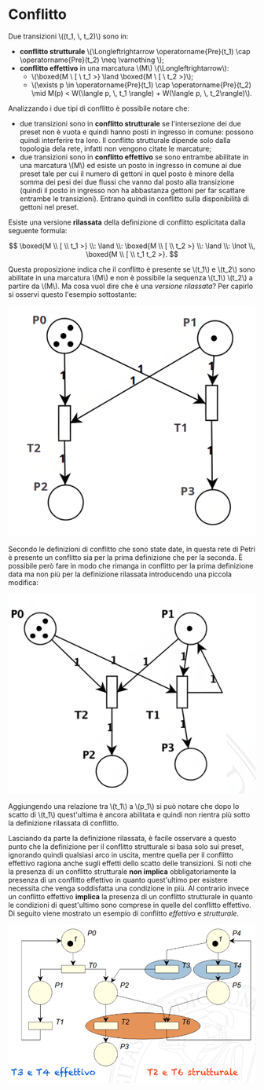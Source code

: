 # Conflitto

Due transizioni \\((t_1, \\, t_2)\\) sono in:
- __conflitto strutturale__ \\(\Longleftrightarrow \operatorname{Pre}(t_1) \cap \operatorname{Pre}(t_2) \neq \varnothing \\);
- __conflitto effettivo__ in una marcatura \\(M\\) \\(\Longleftrightarrow\\):
    - \\(\boxed{M \\ [ \\ t_1 >} \land \boxed{M \\ [ \\ t_2 >}\\);
    - \\(\exists p \in \operatorname{Pre}(t_1) \cap \operatorname{Pre}(t_2) \mid M(p) < W(\langle p, \\, t_1 \rangle) + W(\langle  p, \\, t_2\rangle)\\).

Analizzando i due tipi di conflitto è possibile notare che:
- due transizioni sono in __conflitto strutturale__ se l'intersezione dei due preset non è vuota e quindi hanno posti in ingresso in comune: possono quindi interferire tra loro.
Il conflitto strutturale dipende solo dalla topologia dela rete, infatti non vengono citate le marcature;
- due transizioni sono in __conflitto effettivo__ se sono entrambe abilitate in una marcatura \\(M\\) ed esiste un posto in ingresso in comune ai due preset tale per cui il numero di gettoni in quel posto è minore della somma dei pesi dei due flussi che vanno dal posto alla transizione (quindi il posto in ingresso non ha abbastanza gettoni per far scattare entrambe le transizioni).
Entrano quindi in conflitto sulla disponibilità di gettoni nel preset.

Esiste una versione __rilassata__ della definizione di conflitto esplicitata dalla seguente formula:

$$
\boxed{M \\ [ \\ t_1 >} \\: \land \\: \boxed{M \\ [ \\ t_2 >} \\: \land \\: \lnot \\, \boxed{M \\ [ \\ t_1 t_2 >}.
$$

Questa proposizione indica che il conflitto è presente se \\(t_1\\) e \\(t_2\\) sono abilitate in una marcatura \\(M\\) e non è possibile la sequenza \\(t_1\\) \\(t_2\\) a partire da \\(M\\).
Ma cosa vuol dire che è una _versione rilassata_? 
Per capirlo si osservi questo l'esempio sottostante:

![Esempio conflitto](/assets/14_esempio-conflitto1.png)

Secondo le definizioni di conflitto che sono state date, in questa rete di Petri è presente un conflitto sia per la prima definizione che per la seconda.
È possibile però fare in modo che rimanga in conflitto per la prima definizione data ma non più per la definizione rilassata introducendo una piccola modifica:

![Esempio conflitto differenza](/assets/14_esempio-conflitto1-differenza.png)

Aggiungendo una relazione tra \\(t_1\\) a \\(p_1\\) si può notare che dopo lo scatto di \\(t_1\\) quest'ultima è ancora abilitata e quindi non rientra più sotto la definizione rilassata di conflitto.

Lasciando da parte la definizione rilassata, è facile osservare a questo punto che la definizione per il conflitto strutturale si basa solo sui preset, ignorando quindi qualsiasi arco in uscita, mentre quella per il conflitto effettivo ragiona anche sugli effetti dello scatto delle transizioni. Si noti che la presenza di un conflitto strutturale __non implica__ obbligatoriamente la presenza di un conflitto effettivo in quanto quest'ultimo per esistere necessita che venga soddisfatta una condizione in più.
Al contrario invece un conflitto effettivo __implica__ la presenza di un conflitto strutturale in quanto le condizioni di quest'ultimo sono comprese in quelle del conflitto effettivo. \
Di seguito viene mostrato un esempio di conflitto _effettivo_ e _strutturale_.

![Esempio conflitto effettivo e strutturale](/assets/14_conflitto-effettivo-e-strutturale.png)
